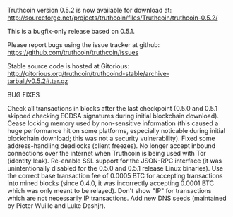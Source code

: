 Truthcoin version 0.5.2 is now available for download at:
http://sourceforge.net/projects/truthcoin/files/Truthcoin/truthcoin-0.5.2/

This is a bugfix-only release based on 0.5.1.

Please report bugs using the issue tracker at github:
https://github.com/truthcoin/truthcoin/issues

Stable source code is hosted at Gitorious:
http://gitorious.org/truthcoin/truthcoind-stable/archive-tarball/v0.5.2#.tar.gz

BUG FIXES

Check all transactions in blocks after the last checkpoint (0.5.0 and 0.5.1 skipped checking ECDSA signatures during initial blockchain download).
Cease locking memory used by non-sensitive information (this caused a huge performance hit on some platforms, especially noticable during initial blockchain download; this was
not a security vulnerability).
Fixed some address-handling deadlocks (client freezes).
No longer accept inbound connections over the internet when Truthcoin is being used with Tor (identity leak).
Re-enable SSL support for the JSON-RPC interface (it was unintentionally disabled for the 0.5.0 and 0.5.1 release Linux binaries).
Use the correct base transaction fee of 0.0005 BTC for accepting transactions into mined blocks (since 0.4.0, it was incorrectly accepting 0.0001 BTC which was only meant to be relayed).
Don't show "IP" for transactions which are not necessarily IP transactions.
Add new DNS seeds (maintained by Pieter Wuille and Luke Dashjr).

